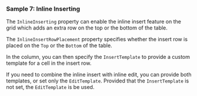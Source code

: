### Sample 7: Inline Inserting

The `InlineInserting` property can enable the inline insert feature on the grid which adds an extra row on the top or the bottom of the table.

The `InlineInsertRowPlacement` property specifies whether the insert row is placed on the `Top` or the `Bottom` of the table.

In the column, you can then specify the `InsertTemplate` to provide a custom template for a cell in the insert row.

If you need to combine the inline insert with inline edit, you can provide both templates, or set only the `EditTemplate`. Provided that the `InsertTemplate` is not set, the `EditTemplate` is be used.